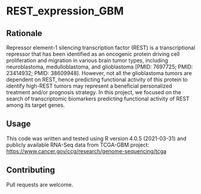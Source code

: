 # REST_expression_GBM
## Rationale

Repressor element-1 silencing transcription factor (REST) is a transcriptional repressor that has been identified as an oncogenic protein driving cell proliferation and migration in various brain tumor types, including neuroblastoma, medulloblastoma, and glioblastoma [PMID: 7697725; PMID: 23414932; PMID: 38609948]. However, not all the glioblastoma tumors are dependent on REST, hence predicting functional activity of this protein to identify high-REST tumors may represent a beneficial personalized treatment and/or prognosis strategy. In this project, we focused on the search of transcriptomic biomarkers predicting functional activity of REST among its target genes. 

## Usage

This code was written and tested using R version 4.0.5 (2021-03-31) and publicly available RNA-Seq data from TCGA-GBM project:
https://www.cancer.gov/ccg/research/genome-sequencing/tcga 

## Contributing

Pull requests are welcome.
